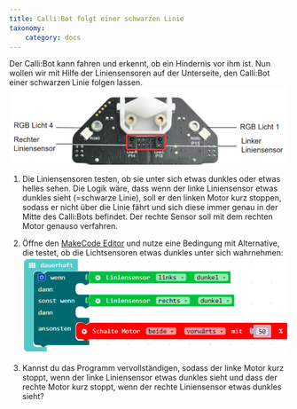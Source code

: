 ```yaml
---
title: Calli:Bot folgt einer schwarzen Linie
taxonomy:
    category: docs
---
```


Der Calli:Bot kann fahren und erkennt, ob ein Hindernis vor ihm ist. Nun wollen wir mit Hilfe der Liniensensoren auf der Unterseite, den Calli:Bot einer schwarzen Linie folgen lassen.
![alt](./line.png)

1. Die Liniensensoren testen, ob sie unter sich etwas dunkles oder etwas helles sehen. Die Logik wäre, dass wenn der linke Liniensensor etwas dunkles sieht (=schwarze Linie), soll er den linken Motor kurz stoppen, sodass er nicht über die Linie fährt und sich diese immer genau in der Mitte des Calli:Bots befindet. Der rechte Sensor soll mit dem rechten Motor genauso verfahren.

2. Öffne den [MakeCode Editor](https://makecode.calliope.cc/) und nutze eine Bedingung mit Alternative, die testet, ob die Lichtsensoren etwas dunkles unter sich wahrnehmen:
![alt](./line2.png)

3. Kannst du das Programm vervollständigen, sodass der linke Motor kurz stoppt, wenn der linke Liniensensor etwas dunkles sieht und dass der rechte Motor kurz stoppt, wenn der rechte Liniensensor etwas dunkles sieht?